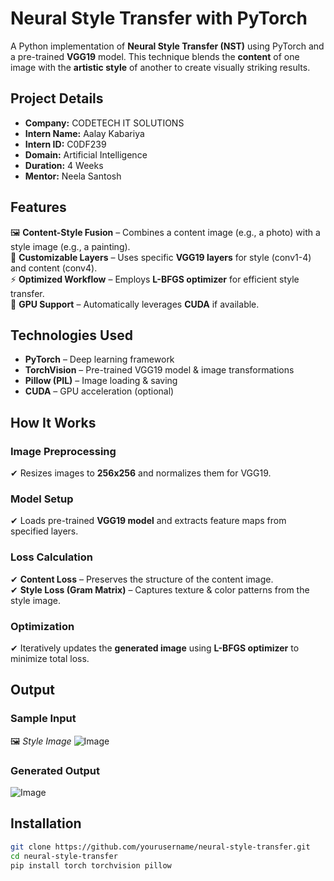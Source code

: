 # Neural Style Transfer with PyTorch  
A Python implementation of **Neural Style Transfer (NST)** using PyTorch and a pre-trained **VGG19** model. This technique blends the **content** of one image with the **artistic style** of another to create visually striking results.

## Project Details  
- **Company:** CODETECH IT SOLUTIONS  
- **Intern Name:** Aalay Kabariya
- **Intern ID:** C0DF239 
- **Domain:** Artificial Intelligence  
- **Duration:** 4 Weeks  
- **Mentor:** Neela Santosh  

## Features  
🖼 **Content-Style Fusion** – Combines a content image (e.g., a photo) with a style image (e.g., a painting).  
🎯 **Customizable Layers** – Uses specific **VGG19 layers** for style (conv1-4) and content (conv4).  
⚡ **Optimized Workflow** – Employs **L-BFGS optimizer** for efficient style transfer.  
🚀 **GPU Support** – Automatically leverages **CUDA** if available.  

## Technologies Used  
- **PyTorch** – Deep learning framework  
- **TorchVision** – Pre-trained VGG19 model & image transformations  
- **Pillow (PIL)** – Image loading & saving  
- **CUDA** – GPU acceleration (optional)  

## How It Works  
### Image Preprocessing  
✔ Resizes images to **256x256** and normalizes them for VGG19.  

### Model Setup  
✔ Loads pre-trained **VGG19 model** and extracts feature maps from specified layers.  

### Loss Calculation  
✔ **Content Loss** – Preserves the structure of the content image.  
✔ **Style Loss (Gram Matrix)** – Captures texture & color patterns from the style image.  

### Optimization  
✔ Iteratively updates the **generated image** using **L-BFGS optimizer** to minimize total loss.  

## Output  
### Sample Input  
🖼 _Style Image_ 
 ![Image](https://github.com/user-attachments/assets/d47d89b3-73b3-4161-8e08-3acf4c54f183)


### Generated Output  
![Image](https://github.com/user-attachments/assets/ca7298bb-e11b-473c-9a1c-23f3109d6df7)  

## Installation  
```bash
git clone https://github.com/yourusername/neural-style-transfer.git
cd neural-style-transfer
pip install torch torchvision pillow
